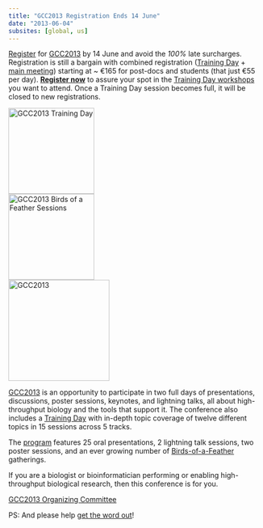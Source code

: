```yaml
---
title: "GCC2013 Registration Ends 14 June"
date: "2013-06-04"
subsites: [global, us]
---
```

[Register](/events/gcc2013/register/) for [GCC2013](/events/gcc2013/) by 14 June and avoid the *100%* late surcharges.  Registration is still a bargain with combined registration ([Training Day](/events/gcc2013/training-day/) + [main meeting](/events/gcc2013/program/)) starting at ~ €165 for post-docs and students (that just €55 per day). **[Register now](/events/gcc2013/register/)** to assure your spot in the [Training Day workshops](/events/gcc2013/training-day/) you want to attend.  Once a Training Day session becomes full, it will be closed to new registrations.

<div class='right'><a href='/events/gcc2013/'><img src="/images/logos/GCC2013TrainingDayLogo300.png" alt="GCC2013 Training Day" width="170px" /></a><br />
<a href='/events/gcc2013/'><img src="/images/logos/GCC2013BoFLogo.png" alt="GCC2013 Birds of a Feather Sessions" width="170px" /></a></div>
<div class='left'><a href='/events/gcc2013/'><img src="/images/logos/GCC2013Logo400.png" alt="GCC2013" width="200px" /></a></div>

[GCC2013](/events/gcc2013/) is an opportunity to participate in two full days of presentations, discussions, poster sessions, keynotes, and lightning talks, all about high-throughput biology and the tools that support it. The conference also includes a [Training Day](/events/gcc2013/training-day/) with in-depth topic coverage of twelve different topics in 15 sessions across 5 tracks.

The [program](/events/gcc2013/program/) features 25 oral presentations, 2 lightning talk sessions, two poster sessions, and an ever growing number of [Birds-of-a-Feather](/events/gcc2013/bof/) gatherings.

If you are a biologist or bioinformatician performing or enabling high-throughput biological research, then this conference is for you.

[GCC2013 Organizing Committee](/events/gcc2013/organizers/)

PS: And please help [get the word out](/events/gcc2013/promotion/)!
